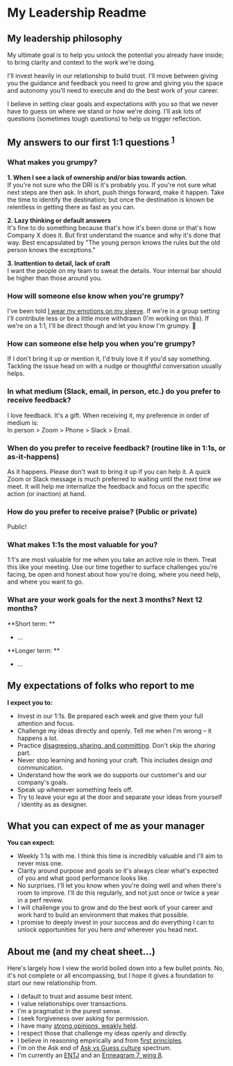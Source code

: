# My Leadership Readme

## My leadership philosophy

My ultimate goal is to help you unlock the potential you already have inside; to bring clarity and context to the work we're doing. 

I'll invest heavily in our relationship to build trust. I'll move between giving you the guidance and feedback you need to grow and giving you the space and autonomy you'll need to execute and do the best work of your career.

I believe in setting clear goals and expectations with you so that we never have to guess on where we stand or how we're doing. I'll ask lots of questions (sometimes tough questions) to help us trigger reflection.

## My answers to our first 1:1 questions <sup>[1](https://larahogan.me/blog/first-one-on-one-questions/)</sup>

### What makes you grumpy?
**1. When I see a lack of ownership and/or bias towards action.**  
If you're not sure who the DRI is it's probably you. If you're not sure what next steps are then ask. In short, push things forward, make it happen. Take the time to identify the destination; but once the destination is known be relentless in getting there as fast as you can. 

**2. Lazy thinking or default answers**  
It's fine to do something because that's how it's been done or that's how Company X does it. But first understand the nuance and why it's done that way. Best encapsulated by "The young person knows the rules but the old person knows the exceptions."

**3. Inattention to detail, lack of craft**  
I want the people on my team to sweat the details. Your internal bar should be higher than those around you.

### How will someone else know when you're grumpy?
I've been told [I wear my emotions on my sleeve](https://idioms.thefreedictionary.com/wear+on+sleeve). If we're in a group setting I'll contribute less or be a little more withdrawn (I'm working on this). If we're on a 1:1, I'll be direct though and let you know I'm grumpy. 🙂 

### How can someone else help you when you're grumpy?
If I don't bring it up or mention it, I'd truly love it if you'd say something. Tackling the issue head on with a nudge or thoughtful conversation usually helps. 

### In what medium (Slack, email, in person, etc.) do you prefer to receive feedback?
I love feedback. It's a gift. When receiving it, my preference in order of medium is:  
In person > Zoom > Phone > Slack > Email. 

### When do you prefer to receive feedback? (routine like in 1:1s, or as-it-happens)
As it happens. Please don't wait to bring it up if you can help it. A quick Zoom or Slack message is much preferred to waiting until the next time we meet. It will help me internalize the feedback and focus on the specific action (or inaction) at hand. 

### How do you prefer to receive praise? (Public or private)
Public! 

### What makes 1:1s the most valuable for you?
1:1's are most valuable for me when you take an active role in them. Treat this like your meeting. Use our time together to surface challenges you're facing, be open and honest about how you're doing, where you need help, and where you want to go. 

### What are your work goals for the next 3 months? Next 12 months? 
**Short term: **
- ...

**Longer term: **
- ...



## My expectations of folks who report to me

**I expect you to:**

- Invest in our 1:1s. Be prepared each week and give them your full attention and focus.
- Challenge my ideas directly and openly. Tell me when I'm wrong – it happens a lot.
- Practice [disagreeing, sharing, and committing](https://en.wikipedia.org/wiki/Disagree_and_commit). Don't skip the _sharing_ part. 
- Never stop learning and honing your craft. This includes design _and_ communication. 
- Understand how the work we do supports our customer's and our company's goals.
- Speak up whenever something feels off.
- Try to leave your ego at the door and separate your ideas from yourself / identity as as designer.


## What you can expect of me as your manager

**You can expect:**

- Weekly 1:1s with me. I think this time is incredibly valuable and I'll aim to never miss one. 
- Clarity around purpose and goals so it's always clear what's expected of you and what good performance looks like. 
- No surprises. I'll let you know when you're doing well and when there's room to improve. I'll do this regularly, and not just once or twice a year in a perf review. 
- I will challenge you to grow and do the best work of your career and work hard to build an environment that makes that possible. 
- I promise to deeply invest in your success and do everything I can to unlock opportunities for you here _and_ wherever you head next. 

## About me (and my cheat sheet…)
Here's largely how I view the world boiled down into a few bullet points. No, it's not complete or all encompassing, but I hope it gives a foundation to start our new relationship from. 

- I default to trust and assume best intent. 
- I value relationships over transactions. 
- I'm a pragmatist in the purest sense. 
- I seek forgiveness over asking for permission. 
- I have many [strong opinions, weakly held](https://www.saffo.com/02008/07/26/strong-opinions-weakly-held/). 
- I respect those that challenge my ideas openly and directly.
- I believe in reasoning empirically and from [first principles](https://jamesclear.com/first-principles).
- I'm on the Ask end of [Ask vs Guess culture](https://slackhq.com/ask-vs-guess-culture-in-the-office) spectrum. 
- I'm currently an [ENTJ](https://www.16personalities.com/entj-personality) and an [Enneagram 7, wing 8](https://www.enneagraminstitute.com/type-7).

